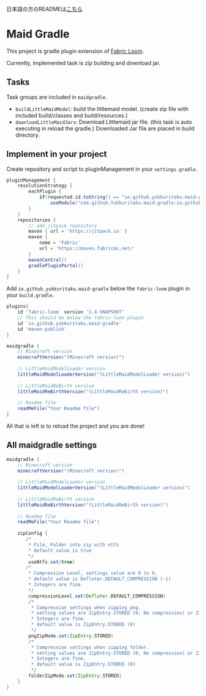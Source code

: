 日本語の方のREADMEは[こちら](https://github.com/Yukkuritaku/maid-gradle/blob/master/README_JP.md)

# Maid Gradle
This project is gradle plugin extension of [Fabric Loom](https://github.com/FabricMC/fabric-loom).

Currently, implemented task is zip building and download jar.

## Tasks
Task groups are included in `maidgradle`.

- `buildLittleMaidModel`: build the littlemaid model. (create zip file with included build/classes and build/resources.)
- `downloadLittleMaidJars`: Download Littlemaid jar file. (this task is auto executing in reload the gradle.)
Downloaded Jar file are placed in build directory.

## Implement in your project

Create repository and script to pluginManagement in your `settings.gradle`.
```gradle
pluginManagement {
    resolutionStrategy {
        eachPlugin {
            if(requested.id.toString() == "io.github.yukkuritaku.maid-gradle")
                useModule("com.github.Yukkuritaku.maid-gradle:io.github.yukkuritaku.maid-gradle.gradle.plugin:(Latest Version))")
        }
    }
    repositories {
        // add jitpack repository
        maven { url = 'https://jitpack.io' }
        maven {
            name = 'Fabric'
            url = 'https://maven.fabricmc.net/'
        }
        mavenCentral()
        gradlePluginPortal()
    }
}
```
Add `io.github.yukkuritaku.maid-gradle` below the `fabric-loom` plugin in your `build.gradle`.
```gradle
plugins{
    id 'fabric-loom' version '1.4-SNAPSHOT'
    // This should be below the fabric-loom plugin
    id 'io.github.yukkuritaku.maid-gradle'
    id 'maven-publish'
}

maidgradle {
    // Minecraft version
    minecraftVersion("(Minecraft version)")
    
    // LittleMaidModelLoader version
    littleMaidModelLoaderVersion("(LittleMaidModelLoader version)")
    
    // LittleMaidReBirth version
    littleMaidReBirthVersion("(LittleMaidReBirth version)")
   
    // Readme file
    readMeFile("Your Readme file")
}
```

All that is left is to reload the project and you are done!

## All maidgradle settings

```gradle
maidgradle {
    // Minecraft version
    minecraftVersion("(Minecraft version)")
    
    // LittleMaidModelLoader version
    littleMaidModelLoaderVersion("(LittleMaidModelLoader version)")
    
    // LittleMaidReBirth version
    littleMaidReBirthVersion("(LittleMaidReBirth version)")
   
    // Readme file
    readMeFile("Your Readme file")
    
    zipConfig {
       /*
        * File, Folder into zip with ntfs
        * default value is true
        */
        useNtfs.set(true)
       /*
        * Compression Level, settings value are 0 to 9, 
        * default value is Deflater.DEFAULT_COMPRESSION (-1)
        * Integers are fine.
        */
        compressionLevel.set(Deflater.DEFAULT_COMPRESSION)
        /*
         * Compression settings when zipping png.
         * setting values are ZipEntry.STORED (0, No compression) or ZipEntry.DEFLATED (8, Lossless Compression)
         * Integers are fine.
         * default value is ZipEntry.STORED (0)
         */
        pngZipMode.set(ZipEntry.STORED)
        /*
         * Compression settings when zipping folder.
         * setting values are ZipEntry.STORED (0, No compression) or ZipEntry.DEFLATED (8, Lossless Compression)
         * Integers are fine.
         * default value is ZipEntry.STORED (0)
         */
        folderZipMode.set(ZipEntry.STORED)
    }
}
```